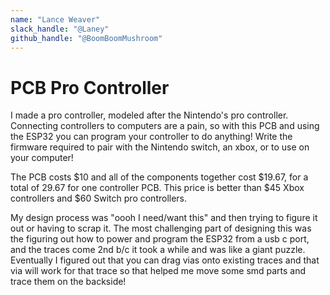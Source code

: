 ```yaml
---
name: "Lance Weaver"
slack_handle: "@Laney"
github_handle: "@BoomBoomMushroom"
---
```


# PCB Pro Controller

<!-- Describe your board in 2-3 sentences. What are you making? What will it do? -->
I made a pro controller, modeled after the Nintendo's pro controller. Connecting controllers to computers are a pain, so with this PCB and using the ESP32 you can program your controller to do anything! Write the firmware required to pair with the Nintendo switch, an xbox, or to use on your computer!

<!-- How much is it going to cost? -->
The PCB costs $10 and all of the components together cost $19.67, for a total of 29.67 for one controller PCB. This price is better than $45 Xbox controllers and $60 Switch pro controllers.

<!-- Tell us a little bit about your design process. What were some challenges? What helped? ***Totally optional*** -->
My design process was "oooh I need/want this" and then trying to figure it out or having to scrap it. The most challenging part of designing this was the figuring out how to power and program the ESP32 from a usb c port, and the traces come 2nd b/c it took a while and was like a giant puzzle. Eventually I figured out that you can drag vias onto existing traces and that via will work for that trace so that helped me move some smd parts and trace them on the backside!
